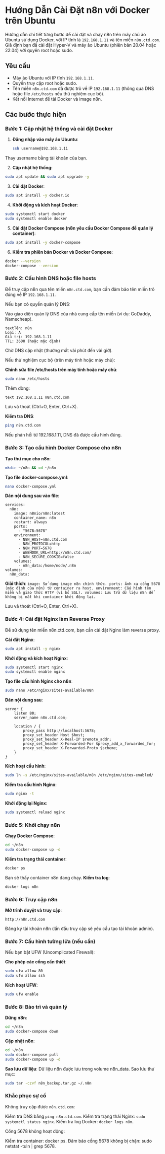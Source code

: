 # Hướng Dẫn Cài Đặt n8n với Docker trên Ubuntu

Hướng dẫn chi tiết từng bước để cài đặt và chạy n8n trên máy chủ ảo Ubuntu sử dụng Docker, với IP tĩnh là `192.168.1.11` và tên miền `n8n.ctd.com`. Giả định bạn đã cài đặt Hyper-V và máy ảo Ubuntu (phiên bản 20.04 hoặc 22.04) với quyền root hoặc sudo.

## Yêu cầu
- Máy ảo Ubuntu với IP tĩnh `192.168.1.11`.
- Quyền truy cập root hoặc sudo.
- Tên miền `n8n.ctd.com` đã được trỏ về IP `192.168.1.11` (thông qua DNS hoặc file `/etc/hosts` nếu thử nghiệm cục bộ).
- Kết nối Internet để tải Docker và image n8n.

## Các bước thực hiện

### Bước 1: Cập nhật hệ thống và cài đặt Docker
1. **Đăng nhập vào máy ảo Ubuntu**:
   ```bash
   ssh username@192.168.1.11
   ```
Thay username bằng tài khoản của bạn.

2. **Cập nhật hệ thống**:
```bash
sudo apt update && sudo apt upgrade -y
```
3. **Cài đặt Docker**:
```bash
sudo apt install -y docker.io
```
4. **Khởi động và kích hoạt Docker**:
```bash
sudo systemctl start docker
sudo systemctl enable docker
```
5. **Cài đặt Docker Compose (n8n yêu cầu Docker Compose để quản lý container)**:
```bash
sudo apt install -y docker-compose
```
6. **Kiểm tra phiên bản Docker và Docker Compose**:
```bash
docker --version
docker-compose --version
```

### Bước 2: Cấu hình DNS hoặc file hosts
Để truy cập n8n qua tên miền `n8n.ctd.com`, bạn cần đảm bảo tên miền trỏ đúng về IP `192.168.1.11`.

Nếu bạn có quyền quản lý DNS:

Vào giao diện quản lý DNS của nhà cung cấp tên miền (ví dụ: GoDaddy, Namecheap).
```Thêm bản ghi A:
textTên: n8n
Loại: A
Giá trị: 192.168.1.11
TTL: 3600 (hoặc mặc định)
```
Chờ DNS cập nhật (thường mất vài phút đến vài giờ).


Nếu thử nghiệm cục bộ (trên máy tính hoặc máy chủ):

**Chỉnh sửa file /etc/hosts trên máy tính hoặc máy chủ**:
```bash
sudo nano /etc/hosts
```
Thêm dòng:
```bash
text 192.168.1.11 n8n.ctd.com
```

Lưu và thoát (Ctrl+O, Enter, Ctrl+X).

**Kiểm tra DNS**:
```bash
ping n8n.ctd.com
```
Nếu phản hồi từ 192.168.1.11, DNS đã được cấu hình đúng.

### Bước 3: Tạo cấu hình Docker Compose cho n8n


**Tạo thư mục cho n8n**:
```bash
mkdir ~/n8n && cd ~/n8n
```

**Tạo file docker-compose.yml**:
```bash
nano docker-compose.yml
```

**Dán nội dung sau vào file**:
```yamlversion: "3.8"
services:
  n8n:
    image: n8nio/n8n:latest
    container_name: n8n
    restart: always
    ports:
      - "5678:5678"
    environment:
      - N8N_HOST=n8n.ctd.com
      - N8N_PROTOCOL=http
      - N8N_PORT=5678
      - WEBHOOK_URL=http://n8n.ctd.com/
      - N8N_SECURE_COOKIE=false
    volumes:
      - n8n_data:/home/node/.n8n
volumes:
  n8n_data:
```
**Giải thích**:
`
image: Sử dụng image n8n chính thức.
ports: Ánh xạ cổng 5678 (mặc định của n8n) từ container ra host.
environment: Cấu hình tên miền và giao thức HTTP (vì bỏ SSL).
volumes: Lưu trữ dữ liệu n8n để không bị mất khi container khởi động lại.
`


Lưu và thoát (Ctrl+O, Enter, Ctrl+X).


### Bước 4: Cài đặt Nginx làm Reverse Proxy
Để sử dụng tên miền n8n.ctd.com, bạn cần cài đặt Nginx làm reverse proxy.

**Cài đặt Nginx**:
```bash
sudo apt install -y nginx
```

**Khởi động và kích hoạt Nginx**:
```bash
sudo systemctl start nginx
sudo systemctl enable nginx
```
**Tạo file cấu hình Nginx cho n8n**:
```bash
sudo nano /etc/nginx/sites-available/n8n
```
**Dán nội dung sau**:
```
server {
    listen 80;
    server_name n8n.ctd.com;

    location / {
        proxy_pass http://localhost:5678;
        proxy_set_header Host $host;
        proxy_set_header X-Real-IP $remote_addr;
        proxy_set_header X-Forwarded-For $proxy_add_x_forwarded_for;
        proxy_set_header X-Forwarded-Proto $scheme;
    }
}
```
**Kích hoạt cấu hình**:
```bash
sudo ln -s /etc/nginx/sites-available/n8n /etc/nginx/sites-enabled/
```
**Kiểm tra cấu hình Nginx**:
```bash
sudo nginx -t
```
**Khởi động lại Nginx**:
```bash
sudo systemctl reload nginx
```

### Bước 5: Khởi chạy n8n

**Chạy Docker Compose**:
```bash
cd ~/n8n
sudo docker-compose up -d
```
**Kiểm tra trạng thái container**:
```bash
docker ps
```
Bạn sẽ thấy container n8n đang chạy.
**Kiểm tra log**:
```bash
docker logs n8n
```

### Bước 6: Truy cập n8n

**Mở trình duyệt và truy cập**:
```text
http://n8n.ctd.com
```
Đăng ký tài khoản n8n (lần đầu truy cập sẽ yêu cầu tạo tài khoản admin).

### Bước 7: Cấu hình tường lửa (nếu cần)
Nếu bạn bật UFW (Uncomplicated Firewall):

**Cho phép các cổng cần thiết**:
```bash
sudo ufw allow 80
sudo ufw allow ssh
```
**Kích hoạt UFW**:
```bash
sudo ufw enable
```

### Bước 8: Bảo trì và quản lý

**Dừng n8n**:
```bash
cd ~/n8n
sudo docker-compose down
```
**Cập nhật n8n**:
```bash
cd ~/n8n
sudo docker-compose pull
sudo docker-compose up -d
```
**Sao lưu dữ liệu**:
Dữ liệu n8n được lưu trong volume n8n_data. Sao lưu thư mục:
```bash
sudo tar -czvf n8n_backup.tar.gz ~/.n8n
```

### Khắc phục sự cố

Không truy cập được `n8n.ctd.com`:

Kiểm tra DNS bằng `ping n8n.ctd.com`.
Kiểm tra trạng thái Nginx: `sudo systemctl status nginx`.
Kiểm tra log Docker: `docker logs n8n`.


Cổng 5678 không hoạt động:

Kiểm tra container: docker ps.
Đảm bảo cổng 5678 không bị chặn: sudo netstat -tuln | grep 5678.
